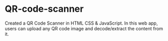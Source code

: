 # QR-code-scanner
Created a QR Code Scanner in HTML CSS &amp; JavaScript. In this web app, users can upload any QR code image and decode/extract the content from it. 

